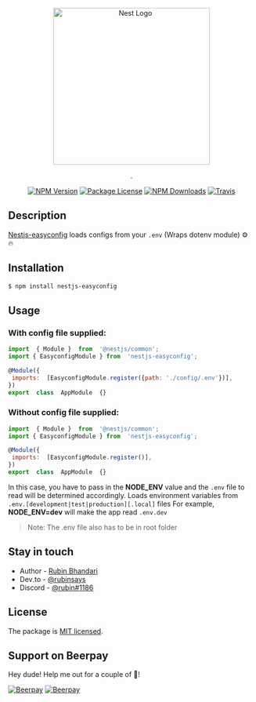 
<p align="center">
  <a href="http://github.com/nest-easyconfigs/" target="blank"><img src="https://nestjs.com/img/logo_text.svg" width="320" alt="Nest Logo" /></a>
</p>
<p align="center">.</p>
    <p align="center">
<a href="https://www.npmjs.com/~nestjscore"><img src="https://img.shields.io/npm/v/@nestjs/core.svg" alt="NPM Version" /></a>
<a href="https://www.npmjs.com/~nestjscore"><img src="https://img.shields.io/npm/l/@nestjs/core.svg" alt="Package License" /></a>
<a href="https://www.npmjs.com/~nestjscore"><img src="https://img.shields.io/npm/dm/@nestjs/core.svg" alt="NPM Downloads" /></a>
<a href="https://travis-ci.org/nestjs/nest"><img src="https://api.travis-ci.org/nestjs/nest.svg?branch=master" alt="Travis" /></a>


</p>
 
## Description

[Nestjs-easyconfig](https://github.com/rubiin/nestjs-easyconfig)  loads configs from your `.env` (Wraps dotenv module) ⚙️ 🔥 

## Installation

```bash
$ npm install nestjs-easyconfig
```

## Usage
### With config file supplied:
```javascript
import  { Module }  from  '@nestjs/common';
import { EasyconfigModule } from  'nestjs-easyconfig';

@Module({
 imports:  [EasyconfigModule.register({path: './config/.env'})],
})
export  class  AppModule  {}
```
### Without config file supplied:
```javascript
import  { Module }  from  '@nestjs/common';
import { EasyconfigModule } from  'nestjs-easyconfig';

@Module({
 imports:  [EasyconfigModule.register()],
})
export  class  AppModule  {}
```
In this case, you have to pass in the <b>NODE_ENV</b> value and the `.env` file to read will be determined accordingly.
Loads environment variables from `.env.[development|test|production][.local]` files
For example, <b>NODE_ENV=dev</b> will make the app read `.env.dev`


> Note: The .env file also has to be in root folder


## Stay in touch

- Author - [Rubin Bhandari](https://github.com/rubiin)
- Dev․to - [@rubinsays](https://dev.to/rubinsays)
- Discord - [@rubin#1186](https://discordapp.com/)

## License

  The package is [MIT licensed](LICENSE).

## Support on Beerpay
Hey dude! Help me out for a couple of :beers:!

[![Beerpay](https://beerpay.io/rubiin/nest-easyconfigs/badge.svg?style=beer-square)](https://beerpay.io/rubiin/nest-easyconfigs)  [![Beerpay](https://beerpay.io/rubiin/nest-easyconfigs/make-wish.svg?style=flat-square)](https://beerpay.io/rubiin/nest-easyconfigs?focus=wish)